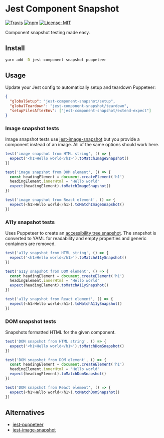 # Jest Component Snapshot

[![Travis](https://img.shields.io/travis/mmmurray/jest-component-snapshot.svg)](https://travis-ci.org/mmmurray/jest-component-snapshot)
[![npm](https://img.shields.io/npm/v/jest-component-snapshot.svg)](https://www.npmjs.com/package/jest-component-snapshot)
[![License: MIT](https://img.shields.io/badge/License-MIT-blue.svg)](https://opensource.org/licenses/MIT)

Component snapshot testing made easy.

## Install

```bash
yarn add -D jest-component-snapshot puppeteer
```

## Usage

Update your Jest config to automatically setup and teardown Puppeteer:

```json
{
  "globalSetup": "jest-component-snapshot/setup",
  "globalTeardown": "jest-component-snapshot/teardown",
  "setupFilesAfterEnv": ["jest-component-snapshot/extend-expect"]
}
```

### Image snapshot tests

Image snapshot tests use [jest-image-snapshot](https://www.npmjs.com/package/jest-image-snapshot) but you provide a component instead of an image. All of the same options should work here.

```js
test('image snapshot from HTML string', () => {
  expect('<h1>Hello world</h1>').toMatchImageSnapshot()
})

test('image snapshot from DOM element', () => {
  const headingElement = document.createElement('h1')
  headingElement.innerHtml = 'Hello world'
  expect(headingElement).toMatchImageSnapshot()
})

test('image snapshot from React element', () => {
  expect(<h1>Hello world</h1>).toMatchImageSnapshot()
})
```

### A11y snapshot tests

Uses Puppeteer to create an [accessibility tree snapshot](https://pptr.dev/#?product=Puppeteer&show=api-class-accessibility). The snapshot is converted to YAML for readability and empty properties and generic containers are removed.

```js
test('a11y snapshot from HTML string', () => {
  expect('<h1>Hello world</h1>').toMatchA11ySnapshot()
})

test('a11y snapshot from DOM element', () => {
  const headingElement = document.createElement('h1')
  headingElement.innerHtml = 'Hello world'
  expect(headingElement).toMatchA11ySnapshot()
})

test('a11y snapshot from React element', () => {
  expect(<h1>Hello world</h1>).toMatchA11ySnapshot()
})
```

### DOM snapshot tests

Snapshots formatted HTML for the given component.

```js
test('DOM snapshot from HTML string', () => {
  expect('<h1>Hello world</h1>').toMatchDomSnapshot()
})

test('DOM snapshot from DOM element', () => {
  const headingElement = document.createElement('h1')
  headingElement.innerHtml = 'Hello world'
  expect(headingElement).toMatchDomSnapshot()
})

test('DOM snapshot from React element', () => {
  expect(<h1>Hello world</h1>).toMatchDomSnapshot()
})
```

## Alternatives

- [jest-puppeteer](https://github.com/smooth-code/jest-puppeteer)
- [jest-image-snapshot](https://www.npmjs.com/package/jest-image-snapshot)
